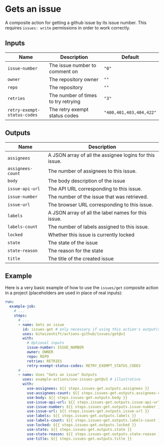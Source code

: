 # Gets an issue

<!-- These docs are generated by a tool -->

A composite action for getting a github issue by its issue number.
This requires `issues: write` permissions in order to work correctly.

## Inputs

| Name | Description | Default |
|------|-------------|---------|
| `issue-number` | The issue number to comment on | `"0"` |
| `owner` | The repository owner | `""` |
| `repo` | The repository | `""` |
| `retries` | The number of times to try retrying | `"3"` |
| `retry-exempt-status-codes` | The retry exempt status codes | `"400,401,403,404,422"` |

## Outputs

| Name | Description |
|------|-------------|
| `assignees` | A JSON array of all the assignee logins for this issue. |
| `assignees-count` | The number of assignees to this issue. |
| `body` | The body description of the issue |
| `issue-api-url` | The API URL corresponding to this issue. |
| `issue-number` | The number of the issue that was retrieved. |
| `issue-url` | The browser URL corresponding to this issue. |
| `labels` | A JSON array of all the label names for this issue. |
| `labels-count` | The number of labels assigned to this issue. |
| `locked` | Whether this issue is currently locked |
| `state` | The state of the issue |
| `state-reason` | The reason for the state |
| `title` | The title of the created issue |

## Example

Here is a very basic example of how to use the `issues/get` composite action
in a project (placeholders are used in place of real inputs):

```yaml
run:
  example-job:
    # ... 
    steps:
      # ... 
      - name: Gets an issue
        id: issues-get # only necessary if using this action's output(s)
        uses: bitwizeshift/actions-github/issues/get@v1
        with:
          # Optional inputs
          issue-number: ISSUE_NUMBER
          owner: OWNER
          repo: REPO
          retries: RETRIES
          retry-exempt-status-codes: RETRY_EXEMPT_STATUS_CODES
      # ... 
      - name: Uses "Gets an issue" Outputs
        uses: example-actions/use-issues-get@v3 # illustrative
        with:
          use-assignees: ${{ steps.issues-get.outputs.assignees }}
          use-assignees-count: ${{ steps.issues-get.outputs.assignees-count }}
          use-body: ${{ steps.issues-get.outputs.body }}
          use-issue-api-url: ${{ steps.issues-get.outputs.issue-api-url }}
          use-issue-number: ${{ steps.issues-get.outputs.issue-number }}
          use-issue-url: ${{ steps.issues-get.outputs.issue-url }}
          use-labels: ${{ steps.issues-get.outputs.labels }}
          use-labels-count: ${{ steps.issues-get.outputs.labels-count }}
          use-locked: ${{ steps.issues-get.outputs.locked }}
          use-state: ${{ steps.issues-get.outputs.state }}
          use-state-reason: ${{ steps.issues-get.outputs.state-reason }}
          use-title: ${{ steps.issues-get.outputs.title }}
```

